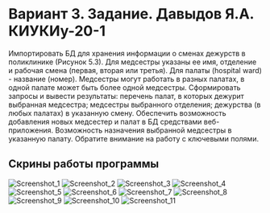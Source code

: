 # Вариант 3. Задание. Давыдов Я.А. КИУКИу-20-1
Импортировать БД для хранения информации о сменах дежурств в поликлинике (Рисунок 5.3).
Для медсестры указаны ее имя, отделение и рабочая смена (первая, вторая или третья). Для палаты (hospital ward) - название (номер). Медсестры могут работать в разных палатах, в одной палате может быть более одной медсестры.
Сформировать запросы и вывести результаты:
перечень палат, в которых дежурит выбранная медсестра;
медсестры выбранного отделения;
дежурства (в любых палатах) в указанную смену.
Обеспечить возможность добавления новых медсестер и палат в БД средствами веб-приложения. Возможность назначения выбранной медсестры в указанную палату. Обратите внимание на работу с ключевыми полями.
## Скрины работы программы
![Screenshot_1](https://user-images.githubusercontent.com/93394154/176409283-98544793-1c17-493f-a7a2-27ef42723c68.png)
![Screenshot_2](https://user-images.githubusercontent.com/93394154/176409294-c2aecd5c-ffe1-4b88-8998-a6d0b05ef187.png)
![Screenshot_3](https://user-images.githubusercontent.com/93394154/176409299-405015bc-b018-4cb7-95d8-0b0e1a56fd61.png)
![Screenshot_4](https://user-images.githubusercontent.com/93394154/176409307-9a80e01d-7662-415c-9cf9-4a8d4da04d82.png)
![Screenshot_5](https://user-images.githubusercontent.com/93394154/176409311-290ecb3f-2f51-470a-bf3b-10d6ff6c49a6.png)
![Screenshot_6](https://user-images.githubusercontent.com/93394154/176409313-7c4fa54c-40e9-483d-ad43-9628815854c9.png)
![Screenshot_7](https://user-images.githubusercontent.com/93394154/176409315-cc53f96c-26ca-40dc-aec5-59a46f5788ad.png)
![Screenshot_8](https://user-images.githubusercontent.com/93394154/176409320-a4efca09-8577-4f71-b32f-7fc1b1a188d5.png)
![Screenshot_9](https://user-images.githubusercontent.com/93394154/176409325-b0f86fb1-4f14-4065-9cd4-90d02a15735f.png)
![Screenshot_10](https://user-images.githubusercontent.com/93394154/176409328-b0d3437b-271c-4a08-8436-07a77368f390.png)
![Screenshot_11](https://user-images.githubusercontent.com/93394154/176409333-d249bedf-d82d-4c2a-b7a3-5d85ba8ec96a.png)
